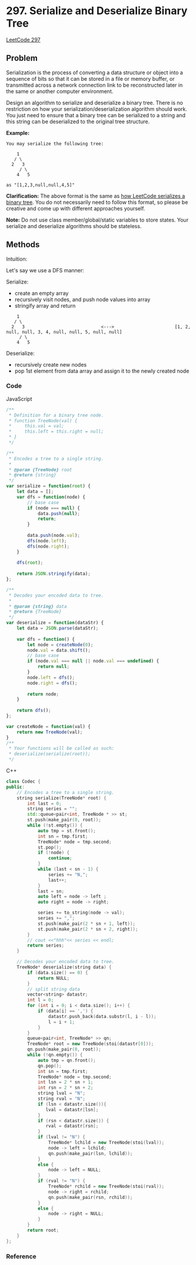 # 297. Serialize and Deserialize Binary Tree

[LeetCode 297](https://leetcode.com/problems/serialize-and-deserialize-binary-tree/)

## Problem

Serialization is the process of converting a data structure or object into a sequence of bits so that it can be stored in a file or memory buffer, or transmitted across a network connection link to be reconstructed later in the same or another computer environment.

Design an algorithm to serialize and deserialize a binary tree. There is no restriction on how your serialization/deserialization algorithm should work. You just need to ensure that a binary tree can be serialized to a string and this string can be deserialized to the original tree structure.

**Example:** 

```
You may serialize the following tree:

    1
   / \
  2   3
     / \
    4   5

as "[1,2,3,null,null,4,5]"
```

**Clarification:** The above format is the same as [how LeetCode serializes a binary tree](https://leetcode.com/faq/#binary-tree). You do not necessarily need to follow this format, so please be creative and come up with different approaches yourself.

**Note:** Do not use class member/global/static variables to store states. Your serialize and deserialize algorithms should be stateless.

## Methods
Intuition: 

Let's say we use a DFS manner:

Serialize:

* create an empty array
* recursively visit nodes, and push node values into array
* stringify array and return

```
    1
   / \
  2   3								<---> 						[1, 2, null, null, 3, 4, null, null, 5, null, null]
     / \
    4   5
```

Deserialize:

* recursively create new nodes
* pop 1st element from data array and assign it to the newly created node

### Code

JavaScript

```JavaScript
/**
 * Definition for a binary tree node.
 * function TreeNode(val) {
 *     this.val = val;
 *     this.left = this.right = null;
 * }
 */

/**
 * Encodes a tree to a single string.
 *
 * @param {TreeNode} root
 * @return {string}
 */
var serialize = function(root) {
    let data = [];
    var dfs = function(node) {
        // base case
        if (node === null) {
            data.push(null);
            return;
        }
        
        data.push(node.val);
        dfs(node.left);
        dfs(node.right);
    }
    
    dfs(root);
    
    return JSON.stringify(data);
};

/**
 * Decodes your encoded data to tree.
 *
 * @param {string} data
 * @return {TreeNode}
 */
var deserialize = function(dataStr) {
    let data = JSON.parse(dataStr);
    
    var dfs = function() {
        let node = createNode(0);
        node.val = data.shift();
      	// base case
        if (node.val === null || node.val === undefined) {
            return null;
        }
        node.left = dfs();
        node.right = dfs();
        
        return node;
    }
    
    return dfs();
};

var createNode = function(val) {
    return new TreeNode(val);
}
/**
 * Your functions will be called as such:
 * deserialize(serialize(root));
 */
```

C++

```c++
class Codec {
public:
    // Encodes a tree to a single string.
    string serialize(TreeNode* root) {
        int last = 0;
        string series = "";
        std::queue<pair<int, TreeNode * >> st;
        st.push(make_pair(0, root));
        while (!st.empty()) {
            auto tmp = st.front();
            int sn = tmp.first;
            TreeNode* node = tmp.second;
            st.pop();
            if (!node) {
                continue;
            }
            while (last < sn - 1) {
                series += "N,";
                last++;
            }
            last = sn;
            auto left = node -> left ;
            auto right = node -> right;

            series += to_string(node -> val);
            series += ",";
            st.push(make_pair(2 * sn + 1, left));
            st.push(make_pair(2 * sn + 2, right));
        }
        // cout <<"hhh"<< series << endl;
        return series;
    }

    // Decodes your encoded data to tree.
    TreeNode* deserialize(string data) {
        if (data.size() == 0) {
            return NULL;
        }
        // split string data
        vector<string> datastr;
        int l = 0;
        for (int i = 0; i < data.size(); i++) {
            if (data[i] == ',') {
                datastr.push_back(data.substr(l, i - l));
                l = i + 1;
            }
        }
        queue<pair<int, TreeNode* >> qn;
        TreeNode* root = new TreeNode(stoi(datastr[0]));
        qn.push(make_pair(0, root));
        while (!qn.empty()) {
            auto tmp = qn.front();
            qn.pop();
            int sn = tmp.first;
            TreeNode* node = tmp.second;
            int lsn = 2 * sn + 1;
            int rsn = 2 * sn + 2;
            string lval = "N";
            string rval = "N";
            if (lsn < datastr.size()){
               lval = datastr[lsn]; 
            }
            if (rsn < datastr.size()) {
               rval = datastr[rsn]; 
            }
            if (lval != "N") {
                TreeNode* lchild = new TreeNode(stoi(lval));
                node -> left = lchild;
                qn.push(make_pair(lsn, lchild));
            }
            else {
                node -> left = NULL;
            }
            if (rval != "N") {
                TreeNode* rchild = new TreeNode(stoi(rval));
                node -> right = rchild;
                qn.push(make_pair(rsn, rchild));
            }
            else {
                node -> right = NULL;
            }
        }
        return root;
    }
};
```



### Reference

